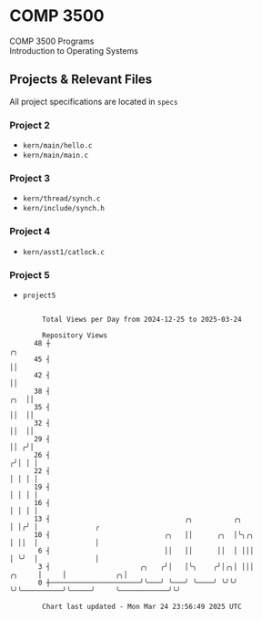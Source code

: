 # COMP 3500
COMP 3500 Programs  
Introduction to Operating Systems  
## Projects & Relevant Files
All project specifications are located in `specs`
### Project 2
- `kern/main/hello.c`
- `kern/main/main.c`
### Project 3
- `kern/thread/synch.c`
- `kern/include/synch.h`
### Project 4
- `kern/asst1/catlock.c`
### Project 5
- `project5`

```

        Total Views per Day from 2024-12-25 to 2025-03-24

        Repository Views
      48 ┼                                                                        ╭╮
      45 ┤                                                                        ││
      42 ┤                                                                        ││
      38 ┤                                                                    ╭╮  ││
      35 ┤                                                                    ││  ││
      32 ┤                                                                    ││  ││
      29 ┤                                                                    ││ ╭╯│
      26 ┤                                                                   ╭╯│ │ │
      22 ┤                                                                   │ │ │ │
      19 ┤                                                                   │ │ │ │
      16 ┤                                                                   │ │ │ │
      13 ┤                                 ╭╮          ╭╮                    │ │╭╯ │              ╭
      10 ┤                            ╭╮   ││      ╭╮  │╰╮╭╮                 │ ││  │              │
       6 ┤                            ││   ││      ││  │ │││                 │ ╰╯  │              │
       3 ┤                      ╭╮   ╭╯│   │╰╮    ╭╯│╭╮│ │││          ╭╮     │     │            ╭╮│
       0 ┼──────────────────────╯╰───╯ ╰───╯ ╰────╯ ╰╯╰╯ ╰╯╰──────────╯╰─────╯     ╰────────────╯╰╯

        Chart last updated - Mon Mar 24 23:56:49 2025 UTC
        
```
